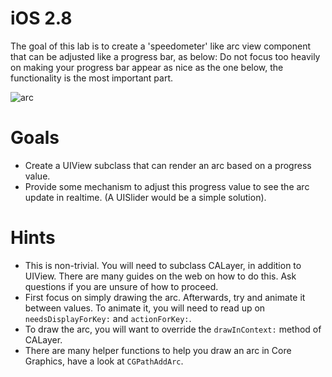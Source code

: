 iOS 2.8
=================

The goal of this lab is to create a 'speedometer' like arc view component that can be adjusted like a progress bar, as below:
Do not focus too heavily on making your progress bar appear as nice as the one below, the functionality is the most important part.

![arc](http://www.code4app.net/photo/1421139318_1.gif)

Goals
=================

- Create a UIView subclass that can render an arc based on a progress value.
- Provide some mechanism to adjust this progress value to see the arc update in realtime. (A UISlider would be a simple solution).

Hints
================

- This is non-trivial. You will need to subclass CALayer, in addition to UIView. There are many guides on the web on how to do this. Ask questions if you are unsure of how to proceed.
- First focus on simply drawing the arc. Afterwards, try and animate it between values. To animate it, you will need to read up on `needsDisplayForKey:` and `actionForKey:`.
- To draw the arc, you will want to override the `drawInContext:` method of CALayer. 
- There are many helper functions to help you draw an arc in Core Graphics, have a look at `CGPathAddArc`.
